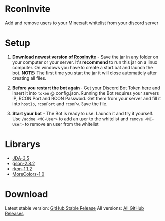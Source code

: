 # RconInvite
Add and remove users to your Minecraft whitelist from your discord server

# Setup
1. **Download newest version of [RconInvite]()** - Save the jar in any folder on your computer or your server. It's **recommend** to run this jar on a linux computer. On windows you have to create a start.bat and launch the bot. **NOTE:** The first time you start the jar it will close automaticly after creating all files.

2. **Before you restart the bot again** - Get your Discord Bot Token [here](https://discordapp.com/developers/applications/me) and insert it into `token` @ config.json. Running the Bot requires your servers IP, RCON Port and RCON Password. Get them from your server and fill it into `hostIp`, `rconPort` and `rconPw`. Save the file.

3. **Start your bot** - The Bot is ready to use. Launch it and try it yourself. Use `/addme <MC-User>` to add an user to the whitelist and `remove <MC-User>` to remove an user from the whitelist

# Librarys
- [JDA-3.5](https://github.com/DV8FromTheWorld/JDA) 
- [gson-2.8.2](https://github.com/google/gson) 
- [rkon-1.1.2](https://github.com/Kronos666/rkon-core) 
- [MoreColors-1.0](https://github.com/LeshDev/MoreColors) 

# Download
Latest stable version: [GitHub Stable Release](https://github.com/LeshDev/RconInvite/releases/latest)
All versions: [All GitHub Releases](https://github.com/LeshDev/RconInvite/releases)
